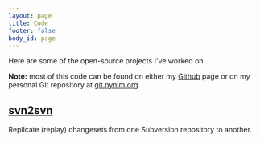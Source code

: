 ```yaml
---
layout: page
title: Code
footer: false
body_id: page
---
```


Here are some of the open-source projects I've worked on...

**Note:** most of this code can be found on either my [Github](https://github.com/tonyduckles)
page or on my personal Git repository at [git.nynim.org](http://git.nynim.org).

## [svn2svn](/code/svn2svn/) ##
Replicate (replay) changesets from one Subversion repository to another.
